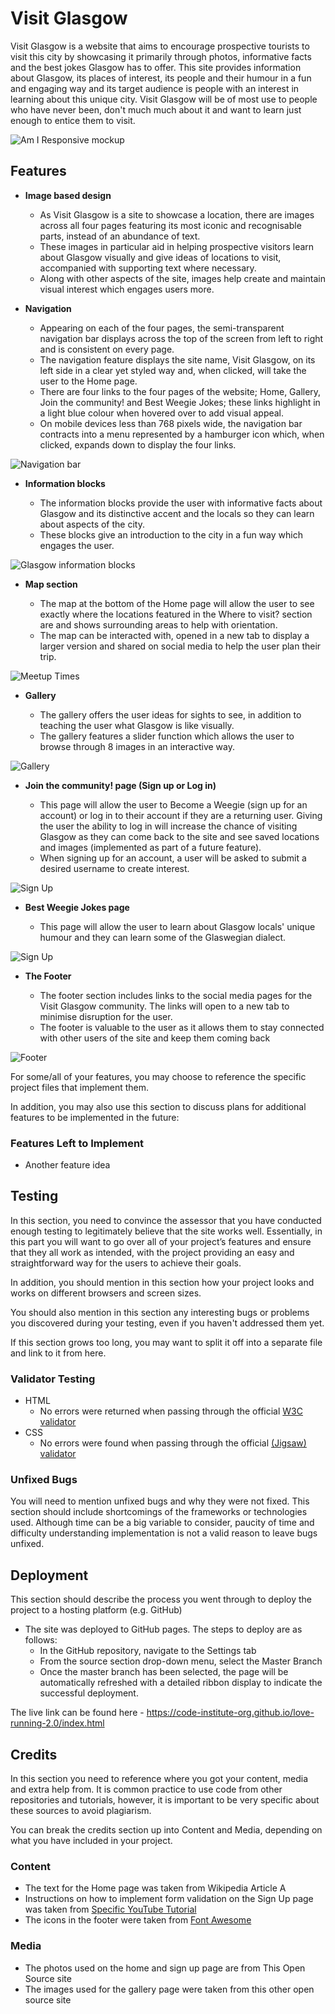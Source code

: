 # Visit Glasgow

Visit Glasgow is a website that aims to encourage prospective tourists to visit this city by showcasing it primarily through photos, informative facts and the best jokes Glasgow has to offer. This site provides information about Glasgow, its places of interest, its people and their humour in a fun and engaging way and its target audience is people with an interest in learning about this unique city. Visit Glasgow will be of most use to people who have never been, don't much much about it and want to learn just enough to entice them to visit.

![Am I Responsive mockup](https://raw.githubusercontent.com/ebl138/visit-glasgow/main/media/visit-glasgow-am-i-responsive-1260x720.PNG)

## Features

- __Image based design__

  - As Visit Glasgow is a site to showcase a location, there are images across all four pages featuring its most iconic and recognisable parts, instead of an abundance of text.
  - These images in particular aid in helping prospective visitors learn about Glasgow visually and give ideas of locations to visit, accompanied with supporting text where necessary.
  - Along with other aspects of the site, images help create and maintain visual interest which engages users more.

- __Navigation__

  - Appearing on each of the four pages, the semi-transparent navigation bar displays across the top of the screen from left to right and is consistent on every page.
  - The navigation feature displays the site name, Visit Glasgow, on its left side in a clear yet styled way and, when clicked, will take the user to the Home page.
  - There are four links to the four pages of the website; Home, Gallery, Join the community! and Best Weegie Jokes; these links highlight in a light blue colour when hovered over to add visual appeal.
  - On mobile devices less than 768 pixels wide, the navigation bar contracts into a menu represented by a hamburger icon which, when clicked, expands down to display the four links.

![Navigation bar](https://raw.githubusercontent.com/ebl138/visit-glasgow/main/media/navigation-bar.PNG)

- __Information blocks__

  - The information blocks provide the user with informative facts about Glasgow and its distinctive accent and the locals so they can learn about aspects of the city.
  - These blocks give an introduction to the city in a fun way which engages the user.

![Glasgow information blocks](https://raw.githubusercontent.com/ebl138/visit-glasgow/main/media/information-blocks.PNG)

- __Map section__

  - The map at the bottom of the Home page will allow the user to see exactly where the locations featured in the Where to visit? section are and shows surrounding areas to help with orientation.
  - The map can be interacted with, opened in a new tab to display a larger version and shared on social media to help the user plan their trip.

![Meetup Times](https://raw.githubusercontent.com/ebl138/visit-glasgow/main/media/locations-map-2100x457.PNG)

- __Gallery__

  - The gallery offers the user ideas for sights to see, in addition to teaching the user what Glasgow is like visually.
  - The gallery features a slider function which allows the user to browse through 8 images in an interactive way.

![Gallery](https://raw.githubusercontent.com/ebl138/visit-glasgow/main/media/gallery-620x502.PNG)

- __Join the community! page (Sign up or Log in)__

  - This page will allow the user to Become a Weegie (sign up for an account) or log in to their account if they are a returning user. Giving the user the ability to log in will increase the chance of visiting Glasgow as they can come back to the site and see saved locations and images (implemented as part of a future feature).
  - When signing up for an account, a user will be asked to submit a desired username to create interest.

![Sign Up](https://raw.githubusercontent.com/ebl138/visit-glasgow/main/media/join-the-community-1200x444.PNG)

- __Best Weegie Jokes page__

  - This page will allow the user to learn about Glasgow locals' unique humour and they can learn some of the Glaswegian dialect.

![Sign Up](https://raw.githubusercontent.com/ebl138/visit-glasgow/main/media/best-weegie-jokes.PNG)

- __The Footer__

  - The footer section includes links to the social media pages for the Visit Glasgow community. The links will open to a new tab to minimise disruption for the user.
  - The footer is valuable to the user as it allows them to stay connected with other users of the site and keep them coming back

![Footer](https://raw.githubusercontent.com/ebl138/visit-glasgow/main/media/footer.PNG)

For some/all of your features, you may choose to reference the specific project files that implement them.

In addition, you may also use this section to discuss plans for additional features to be implemented in the future:

### Features Left to Implement

- Another feature idea

## Testing

In this section, you need to convince the assessor that you have conducted enough testing to legitimately believe that the site works well. Essentially, in this part you will want to go over all of your project’s features and ensure that they all work as intended, with the project providing an easy and straightforward way for the users to achieve their goals.

In addition, you should mention in this section how your project looks and works on different browsers and screen sizes.

You should also mention in this section any interesting bugs or problems you discovered during your testing, even if you haven't addressed them yet.

If this section grows too long, you may want to split it off into a separate file and link to it from here.

### Validator Testing

- HTML
  - No errors were returned when passing through the official [W3C validator](https://validator.w3.org/nu/?doc=https%3A%2F%2Fcode-institute-org.github.io%2Flove-running-2.0%2Findex.html)
- CSS
  - No errors were found when passing through the official [(Jigsaw) validator](https://jigsaw.w3.org/css-validator/validator?uri=https%3A%2F%2Fvalidator.w3.org%2Fnu%2F%3Fdoc%3Dhttps%253A%252F%252Fcode-institute-org.github.io%252Flove-running-2.0%252Findex.html&profile=css3svg&usermedium=all&warning=1&vextwarning=&lang=en#css)

### Unfixed Bugs

You will need to mention unfixed bugs and why they were not fixed. This section should include shortcomings of the frameworks or technologies used. Although time can be a big variable to consider, paucity of time and difficulty understanding implementation is not a valid reason to leave bugs unfixed.

## Deployment

This section should describe the process you went through to deploy the project to a hosting platform (e.g. GitHub)

- The site was deployed to GitHub pages. The steps to deploy are as follows:
  - In the GitHub repository, navigate to the Settings tab
  - From the source section drop-down menu, select the Master Branch
  - Once the master branch has been selected, the page will be automatically refreshed with a detailed ribbon display to indicate the successful deployment.

The live link can be found here - <https://code-institute-org.github.io/love-running-2.0/index.html>

## Credits

In this section you need to reference where you got your content, media and extra help from. It is common practice to use code from other repositories and tutorials, however, it is important to be very specific about these sources to avoid plagiarism.

You can break the credits section up into Content and Media, depending on what you have included in your project.

### Content

- The text for the Home page was taken from Wikipedia Article A
- Instructions on how to implement form validation on the Sign Up page was taken from [Specific YouTube Tutorial](https://www.youtube.com/)
- The icons in the footer were taken from [Font Awesome](https://fontawesome.com/)

### Media

- The photos used on the home and sign up page are from This Open Source site
- The images used for the gallery page were taken from this other open source site
